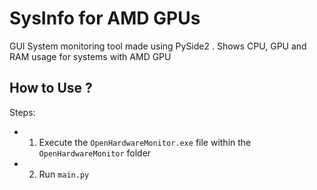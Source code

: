 # SysInfo for AMD GPUs
GUI System monitoring tool made using PySide2 . Shows CPU, GPU and RAM usage for systems with AMD GPU
## How to Use ? 
Steps:
  * 1. Execute the `OpenHardwareMonitor.exe` file within the `OpenHardwareMonitor` folder
  * 2. Run `main.py`
